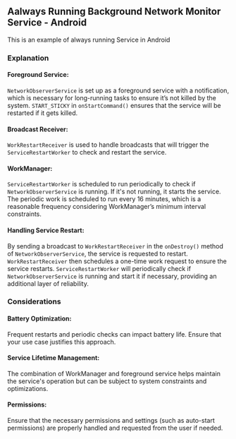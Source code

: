 ## Aalways Running Background Network Monitor Service - Android

This is an example of always running Service in Android

### Explanation

#### Foreground Service:
`NetworkObserverService` is set up as a foreground service with a notification, which is necessary for long-running tasks to ensure it’s not killed by the system.
`START_STICKY` in `onStartCommand()` ensures that the service will be restarted if it gets killed.

#### Broadcast Receiver:
`WorkRestartReceiver` is used to handle broadcasts that will trigger the `ServiceRestartWorker` to check and restart the service.

#### WorkManager:
`ServiceRestartWorker` is scheduled to run periodically to check if `NetworkObserverService` is running. If it's not running, it starts the service.
The periodic work is scheduled to run every 16 minutes, which is a reasonable frequency considering WorkManager’s minimum interval constraints.

#### Handling Service Restart:
By sending a broadcast to `WorkRestartReceiver` in the `onDestroy()` method of `NetworkObserverService`, the service is requested to restart. `WorkRestartReceiver` then schedules a one-time work request to ensure the service restarts.
`ServiceRestartWorker` will periodically check if `NetworkObserverService` is running and start it if necessary, providing an additional layer of reliability.


### Considerations

#### Battery Optimization:

Frequent restarts and periodic checks can impact battery life. Ensure that your use case justifies this approach.

#### Service Lifetime Management:
The combination of WorkManager and foreground service helps maintain the service's operation but can be subject to system constraints and optimizations.

#### Permissions:
Ensure that the necessary permissions and settings (such as auto-start permissions) are properly handled and requested from the user if needed.
